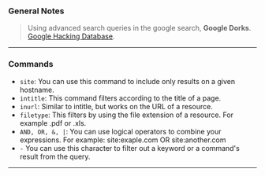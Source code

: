 
### General Notes

> Using advanced search queries in the google search, **Google Dorks**.
> [Google Hacking Database](https://www.exploit-db.com/google-hacking-database).

---

### Commands

* `site`: You can use this command to include only results on a given hostname. 
* `intitle`: This command filters according to the title of a page. 
* `inurl`: Similar to intitle, but works on the URL of a resource.
* `filetype`: This filters by using the file extension of a resource. For example .pdf or .xls.
* `AND, OR, &, |`:  You can use logical operators to combine your expressions. For example: site:exaple.com OR site:another.com 
* `-` You can use this character to filter out a keyword or a command's result from the query.

---
